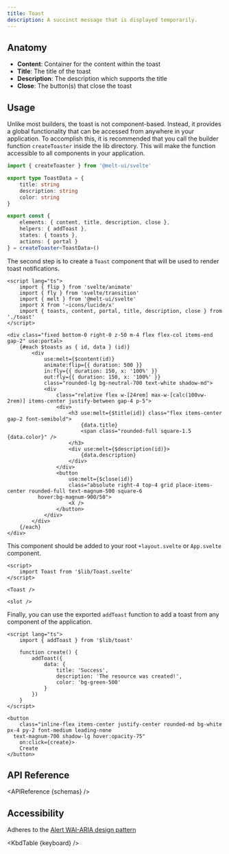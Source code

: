 ```yaml
---
title: Toast
description: A succinct message that is displayed temporarily.
---
```


<script>
    import { APIReference, KbdTable, Preview } from '$docs/components'
    export let schemas
    export let keyboard
</script>

## Anatomy

- **Content**: Container for the content within the toast
- **Title**: The title of the toast
- **Description**: The description which supports the title
- **Close**: The button(s) that close the toast

## Usage

Unlike most builders, the toast is not component-based. Instead, it provides a global functionality
that can be accessed from anywhere in your application. To accomplish this, it is recommended that
you call the builder function `createToaster` inside the lib directory. This will make the function
accessible to all components in your application.

```typescript
import { createToaster } from '@melt-ui/svelte'

export type ToastData = {
	title: string
	description: string
	color: string
}

export const {
	elements: { content, title, description, close },
	helpers: { addToast },
	states: { toasts },
	actions: { portal }
} = createToaster<ToastData>()
```

The second step is to create a `Toast` component that will be used to render toast notifications.

```svelte
<script lang="ts">
	import { flip } from 'svelte/animate'
	import { fly } from 'svelte/transition'
	import { melt } from '@melt-ui/svelte'
	import X from '~icons/lucide/x'
	import { toasts, content, portal, title, description, close } from './toast'
</script>

<div class="fixed bottom-0 right-0 z-50 m-4 flex flex-col items-end gap-2" use:portal>
	{#each $toasts as { id, data } (id)}
		<div
			use:melt={$content(id)}
			animate:flip={{ duration: 500 }}
			in:fly={{ duration: 150, x: '100%' }}
			out:fly={{ duration: 150, x: '100%' }}
			class="rounded-lg bg-neutral-700 text-white shadow-md">
			<div
				class="relative flex w-[24rem] max-w-[calc(100vw-2rem)] items-center justify-between gap-4 p-5">
				<div>
					<h3 use:melt={$title(id)} class="flex items-center gap-2 font-semibold">
						{data.title}
						<span class="rounded-full square-1.5 {data.color}" />
					</h3>
					<div use:melt={$description(id)}>
						{data.description}
					</div>
				</div>
				<button
					use:melt={$close(id)}
					class="absolute right-4 top-4 grid place-items-center rounded-full text-magnum-500 square-6
          hover:bg-magnum-900/50">
					<X />
				</button>
			</div>
		</div>
	{/each}
</div>
```

This component should be added to your root `+layout.svelte` or `App.svelte` component.

```svelte
<script>
	import Toast from '$lib/Toast.svelte'
</script>

<Toast />

<slot />
```

Finally, you can use the exported `addToast` function to add a toast from any component of the
application.

```svelte
<script lang="ts">
	import { addToast } from '$lib/toast'

	function create() {
		addToast({
			data: {
				title: 'Success',
				description: 'The resource was created!',
				color: 'bg-green-500'
			}
		})
	}
</script>

<button
	class="inline-flex items-center justify-center rounded-md bg-white px-4 py-2 font-medium leading-none
  text-magnum-700 shadow-lg hover:opacity-75"
	on:click={create}>
	Create
</button>
```

## API Reference

<APIReference {schemas} />

## Accessibility

Adheres to the [Alert WAI-ARIA design pattern](https://www.w3.org/WAI/ARIA/apg/patterns/alert/)

<KbdTable {keyboard} />
